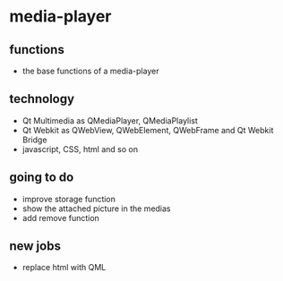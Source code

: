 media-player
============

functions
---------------------------
* the base functions of a media-player

technology
-------------------------
* Qt Multimedia as QMediaPlayer, QMediaPlaylist
* Qt Webkit as QWebView, QWebElement, QWebFrame and Qt Webkit Bridge
* javascript, CSS, html and so on 

going to do
------------------
* improve storage function
* show the attached picture in the medias
* add remove function

new jobs
---------
* replace html with QML
